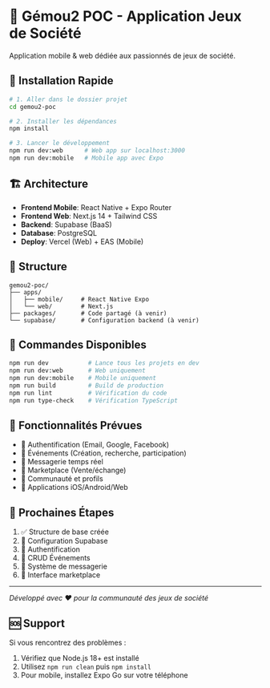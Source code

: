 # 🎲 Gémou2 POC - Application Jeux de Société

Application mobile & web dédiée aux passionnés de jeux de société.

## 🚀 Installation Rapide

```bash
# 1. Aller dans le dossier projet
cd gemou2-poc

# 2. Installer les dépendances
npm install

# 3. Lancer le développement
npm run dev:web      # Web app sur localhost:3000
npm run dev:mobile   # Mobile app avec Expo
```

## 🏗️ Architecture

- **Frontend Mobile**: React Native + Expo Router
- **Frontend Web**: Next.js 14 + Tailwind CSS  
- **Backend**: Supabase (BaaS)
- **Database**: PostgreSQL
- **Deploy**: Vercel (Web) + EAS (Mobile)

## 📁 Structure

```
gemou2-poc/
├── apps/
│   ├── mobile/     # React Native Expo
│   └── web/        # Next.js
├── packages/       # Code partagé (à venir)
└── supabase/       # Configuration backend (à venir)
```

## 🔧 Commandes Disponibles

```bash
npm run dev           # Lance tous les projets en dev
npm run dev:web       # Web uniquement
npm run dev:mobile    # Mobile uniquement
npm run build         # Build de production
npm run lint          # Vérification du code
npm run type-check    # Vérification TypeScript
```

## 🎯 Fonctionnalités Prévues

- 🔐 Authentification (Email, Google, Facebook)
- 📅 Événements (Création, recherche, participation)
- 💬 Messagerie temps réel
- 🛒 Marketplace (Vente/échange)
- 👥 Communauté et profils
- 📱 Applications iOS/Android/Web

## 📖 Prochaines Étapes

1. ✅ Structure de base créée
2. 🔄 Configuration Supabase
3. 🔄 Authentification 
4. 🔄 CRUD Événements
5. 🔄 Système de messagerie
6. 🔄 Interface marketplace

---

*Développé avec ❤️ pour la communauté des jeux de société*

## 🆘 Support

Si vous rencontrez des problèmes :
1. Vérifiez que Node.js 18+ est installé
2. Utilisez `npm run clean` puis `npm install`
3. Pour mobile, installez Expo Go sur votre téléphone
